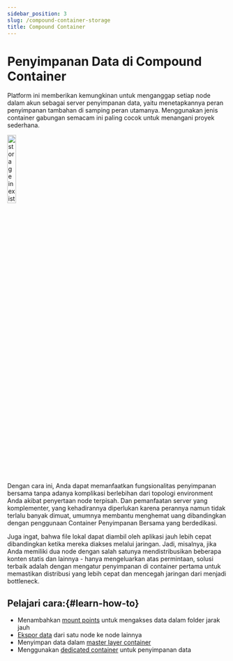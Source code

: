 ```yaml
---
sidebar_position: 3
slug: /compound-container-storage
title: Compound Container
---
```


# Penyimpanan Data di Compound Container

Platform ini memberikan kemungkinan untuk menganggap setiap node dalam akun sebagai server penyimpanan data, yaitu menetapkannya peran penyimpanan tambahan di samping peran utamanya. Menggunakan jenis container gabungan semacam ini paling cocok untuk menangani proyek sederhana.

<img src="https://assets.dewacloud.com/dewacloud-docs/data-storage/use-case/compound-container/01-storage-in-existing-node.png" alt="storage in existing node" width="20%"/>

Dengan cara ini, Anda dapat memanfaatkan fungsionalitas penyimpanan bersama tanpa adanya komplikasi berlebihan dari topologi environment Anda akibat penyertaan node terpisah. Dan pemanfaatan server yang komplementer, yang kehadirannya diperlukan karena perannya namun tidak terlalu banyak dimuat, umumnya membantu menghemat uang dibandingkan dengan penggunaan Container Penyimpanan Bersama yang berdedikasi.

Juga ingat, bahwa file lokal dapat diambil oleh aplikasi jauh lebih cepat dibandingkan ketika mereka diakses melalui jaringan. Jadi, misalnya, jika Anda memiliki dua node dengan salah satunya mendistribusikan beberapa konten statis dan lainnya - hanya mengeluarkan atas permintaan, solusi terbaik adalah dengan mengatur penyimpanan di container pertama untuk memastikan distribusi yang lebih cepat dan mencegah jaringan dari menjadi bottleneck.

## Pelajari cara:{#learn-how-to}

  * Menambahkan [mount points](<https://docs.dewacloud.com/docs/mount-points/>) untuk mengakses data dalam folder jarak jauh
  * [Ekspor data](<https://docs.dewacloud.com/docs/storage-exports/>) dari satu node ke node lainnya
  * Menyimpan data dalam [master layer container](<https://docs.dewacloud.com/docs/primary-container-storage/>)
  * Menggunakan [dedicated container](<https://docs.dewacloud.com/docs/dedicated-storage/>) untuk penyimpanan data
